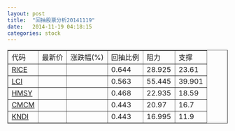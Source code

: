 ```yaml
---
layout: post
title:  "回抽股票分析20141119"
date:   2014-11-19 04:18:15
categories: stock
---
```

<script type="text/javascript">
var stockList = []
stockList.push('gb_rice');
stockList.push('gb_lci');
stockList.push('gb_hmsy');
stockList.push('gb_cmcm');
stockList.push('gb_kndi');
</script>
<table border="1">
 <tr>
 <td>代码</td>
 <td>最新价</td>
 <td>涨跌幅(%)</td>
 <td>回抽比例</td>
 <td>阻力</td>
 <td>支撑</td>
</tr>
  <tr id="rice">
  <td><a href="http://stock.finance.sina.com.cn/usstock/quotes/RICE.html" target="_blank">RICE</a></td><td></td><td></td><td>0.644</td><td>28.925</td><td>23.61</td></tr>
  <tr id="lci">
  <td><a href="http://stock.finance.sina.com.cn/usstock/quotes/LCI.html" target="_blank">LCI</a></td><td></td><td></td><td>0.563</td><td>55.445</td><td>39.901</td></tr>
  <tr id="hmsy">
  <td><a href="http://stock.finance.sina.com.cn/usstock/quotes/HMSY.html" target="_blank">HMSY</a></td><td></td><td></td><td>0.468</td><td>22.935</td><td>18.59</td></tr>
  <tr id="cmcm">
  <td><a href="http://stock.finance.sina.com.cn/usstock/quotes/CMCM.html" target="_blank">CMCM</a></td><td></td><td></td><td>0.443</td><td>20.97</td><td>16.7</td></tr>
  <tr id="kndi">
  <td><a href="http://stock.finance.sina.com.cn/usstock/quotes/KNDI.html" target="_blank">KNDI</a></td><td></td><td></td><td>0.443</td><td>16.995</td><td>11.9</td></tr>
</table>

